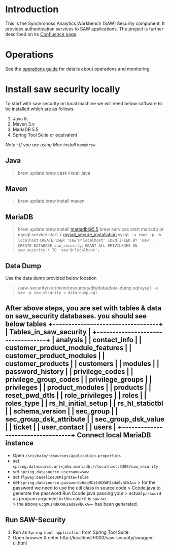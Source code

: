 # Introduction

This is the Synchronoss Analytics Workbench (SAW) Security component.
It provides authentication services to SAW applications.  The project
is further described on its [Confluence page].

[Confluence page]: https://confluence.synchronoss.net:8443/display/BDA/SAW+-+Security

# Operations

See the [operations guide](doc/operations.md) for details about
operations and monitoring.

# Install saw security locally
To start with saw security on local machine we will need below software to be installed which are as follows:
 1. Java 8.
 2. Maven 3.x
 3. MariaDB 5.5
 4. Spring Tool Suite or equivalent 
 
*Note : If you are using Mac install `homebrew`*

Java
---- 
> brew update
> brew cask install java

Maven
-----
> brew update
> brew install maven

MariaDB
-------
> brew update
> brew install mariadb@5.5
> brew services start mariadb or mysql.service start
	>  [mysql_secure_installation](https://mariadb.com/kb/en/library/mysql_secure_installation/)
 `mysql -u root -p -h localhost`
	`CREATE USER 'saw'@'localhost' IDENTIFIED BY 'saw';`
	`CREATE DATABASE saw_security;`
	`GRANT ALL PRIVILEGES ON saw_security.* TO 'saw'@'localhost';`

Data Dump
---------
Use the data dump provided below location
> /saw-security/src/main/resources/db/data/data-dump.sql
`mysql -u saw -p saw_security < data-dump.sql`

After above steps, you are set with tables & data on saw_security databases. you should see below tables
+----------------------------------+
| Tables_in_saw_security           |
+----------------------------------+
| analysis                         |
| contact_info                     |
| customer_product_module_features |
| customer_product_modules         |
| customer_products                |
| customers                        |
| modules                          |
| password_history                 |
| privilege_codes                  |
| privilege_group_codes            |
| privilege_groups                 |
| privileges                       |
| product_modules                  |
| products                         |
| reset_pwd_dtls                   |
| role_privileges                  |
| roles                            |
| roles_type                       |
| rs_hl_initial_setup              |
| rs_hl_statictbl                  |
| schema_version                   |
| sec_group                        |
| sec_group_dsk_attribute          |
| sec_group_dsk_value              |
| ticket                           |
| user_contact                     |
| users                            |
+----------------------------------+
Connect local MariaDB instance
------------------------------

 - Open  `/src/main/resources/application.properties` 
 - set `spring.datasource.url=jdbc:mariadb://localhost:3306/saw_security`
 - set `spring.datasource.username=saw`
 - set  `flyway.baselineOnMigrate=false`
 - set `spring.datasource.password=6cqMCz4dKXWF2ada9vhCkA==` 
		> for the password we need to use the util class in source code
		> Ccode.java to generate the password   Run Ccode.java passing your
		> actual `password` as program argument in this case it is `saw` so  
		> the above `6cqMCz4dKXWF2ada9vhCkA==` has been generated.

  

Run SAW-Security
----------------

 1. Run as `Spring boot application` from Spring Tool Suite
 2. Open browser & enter
    http://localhost:9000/saw-security/swagger-ui.html

  

	

